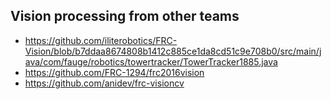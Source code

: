 ## Vision processing from other teams

- https://github.com/iliterobotics/FRC-Vision/blob/b7ddaa8674808b1412c885ce1da8cd51c9e708b0/src/main/java/com/fauge/robotics/towertracker/TowerTracker1885.java
- https://github.com/FRC-1294/frc2016vision
- https://github.com/anidev/frc-visioncv
